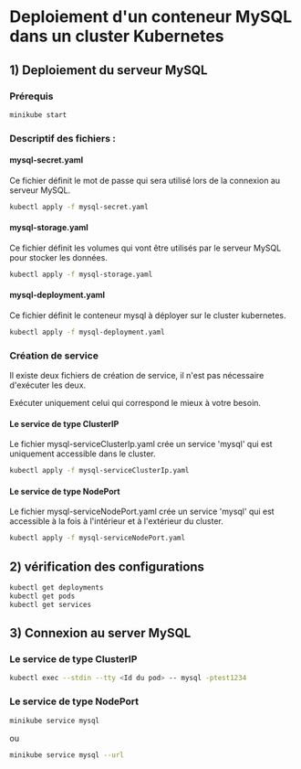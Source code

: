 # Deploiement d'un conteneur MySQL dans un cluster Kubernetes 

## 1) Deploiement du serveur MySQL
### Prérequis
```bash
minikube start
```
### Descriptif des fichiers : 

#### mysql-secret.yaml
Ce fichier définit le mot de passe qui sera utilisé lors de la connexion au serveur MySQL.
```bash
kubectl apply -f mysql-secret.yaml
```

#### mysql-storage.yaml
Ce fichier définit les volumes qui vont être utilisés par le serveur MySQL pour stocker les données. 
```bash
kubectl apply -f mysql-storage.yaml
```
#### mysql-deployment.yaml
Ce fichier définit le conteneur mysql à déployer sur le cluster kubernetes.
```bash
kubectl apply -f mysql-deployment.yaml
```
### Création de service
Il existe deux fichiers de création de service, il n'est pas nécessaire d'exécuter les deux.

Exécuter uniquement celui qui correspond le mieux à votre besoin.
#### Le service de type ClusterIP 
Le fichier mysql-serviceClusterIp.yaml crée un service 'mysql' qui est uniquement accessible dans le cluster. 
```bash
kubectl apply -f mysql-serviceClusterIp.yaml
```
#### Le service de type NodePort
Le fichier mysql-serviceNodePort.yaml crée un service 'mysql' qui est accessible à la fois à l'intérieur et à l'extérieur du cluster.
```bash
kubectl apply -f mysql-serviceNodePort.yaml
```

## 2) vérification des configurations
```bash
kubectl get deployments
kubectl get pods
kubectl get services
```
## 3) Connexion au server MySQL
### Le service de type ClusterIP 
```bash
kubectl exec --stdin --tty <Id du pod> -- mysql -ptest1234
```
### Le service de type NodePort
```bash
minikube service mysql 
```
ou 
```bash
minikube service mysql --url
```




